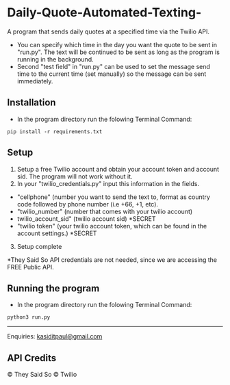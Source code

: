 # Daily-Quote-Automated-Texting-

A program that sends daily quotes at a specified time via the Twilio API. 

- You can specify which time in the day you want the quote to be sent in "run.py". The text will be continued to be sent as long as the program is running in the background. 
- Second "test field" in "run.py" can be used to set the message send time to the current time (set manually) so the message can be sent immediately. 

Installation
--------------
- In the program directory run the folowing Terminal Command:

```
pip install -r requirements.txt

```

Setup
--------
1. Setup a free Twilio account and obtain your account token and account sid. The program will not work without it. 
2. In your "twilio_credentials.py" input this information in the fields. 

- "cellphone" (number you want to send the text to, format as country code followed by phone number (i.e +66, +1, etc).
- "twilio_number" (number that comes with your twilio account)
- twilio_account_sid" (twilio account sid)  *SECRET
- "twilio token" (your twilio account token, which can be found in the account settings.) *SECRET 

3. Setup complete

*They Said So API credentials are not needed, since we are accessing the FREE Public API. 

Running the program
--------------------

- In the program directory run the folowing Terminal Command:

```
python3 run.py 

```

--------------------
Enquiries: kasiditpaul@gmail.com 

API Credits 
--------------------
© They Said So
© Twilio 